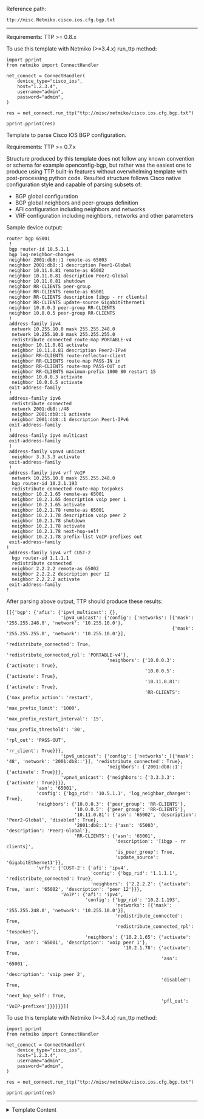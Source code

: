 Reference path:
```
ttp://misc.Netmiko.cisco.ios.cfg.bgp.txt
```

---



Requirements: TTP >= 0.8.x

To use this template with Netmiko (>=3.4.x) run_ttp method:

    import pprint
    from netmiko import ConnectHandler
    
    net_connect = ConnectHandler(
        device_type="cisco_ios",
        host="1.2.3.4",
        username="admin",
        password="admin",
    )
    
    res = net_connect.run_ttp("ttp://misc/netmiko/cisco.ios.cfg.bgp.txt")
    
    pprint.pprint(res)


Template to parse Cisco IOS BGP configuration.

Requirements: TTP >= 0.7.x

Structure produced by this template does not follow any known convention 
or schema for example openconfig-bgp, but rather was the easiest one to 
produce using TTP built-in features without overwhelming template with
post-processing python code. Resulted structure follows Cisco native 
configuration style and capable of parsing subsets of: 

- BGP global configuration
- BGP global neighbors and peer-groups definition
- AFI configuration including neighbors and networks
- VRF configuration including neighbors, networks and other parameters

Sample device output:

    router bgp 65001
     !
     bgp router-id 10.5.1.1
     bgp log-neighbor-changes
     neighbor 2001:db8::1 remote-as 65003
     neighbor 2001:db8::1 description Peer1-Global
     neighbor 10.11.0.81 remote-as 65002
     neighbor 10.11.0.81 description Peer2-Global
     neighbor 10.11.0.81 shutdown
     neighbor RR-CLIENTS peer-group
     neighbor RR-CLIENTS remote-as 65001
     neighbor RR-CLIENTS description [ibgp - rr clients]
     neighbor RR-CLIENTS update-source GigabitEthernet1
     neighbor 10.0.0.3 peer-group RR-CLIENTS
     neighbor 10.0.0.5 peer-group RR-CLIENTS
     !
     address-family ipv4
      network 10.255.10.0 mask 255.255.248.0
      network 10.255.10.0 mask 255.255.255.0
      redistribute connected route-map PORTABLE-v4
      neighbor 10.11.0.81 activate
      neighbor 10.11.0.81 description Peer2-IPv4
      neighbor RR-CLIENTS route-reflector-client
      neighbor RR-CLIENTS route-map PASS-IN in
      neighbor RR-CLIENTS route-map PASS-OUT out
      neighbor RR-CLIENTS maximum-prefix 1000 80 restart 15
      neighbor 10.0.0.3 activate
      neighbor 10.0.0.5 activate
     exit-address-family
     !
     address-family ipv6
      redistribute connected
      network 2001:db8::/48
      neighbor 2001:db8::1 activate
      neighbor 2001:db8::1 description Peer1-IPv6
     exit-address-family
     !
     address-family ipv4 multicast
     exit-address-family
     !
     address-family vpnv4 unicast
      neighbor 3.3.3.3 activate
     exit-address-family 
     !
     address-family ipv4 vrf VoIP
      network 10.255.10.0 mask 255.255.248.0 
      bgp router-id 10.2.1.193
      redistribute connected route-map tospokes
      neighbor 10.2.1.65 remote-as 65001
      neighbor 10.2.1.65 description voip peer 1
      neighbor 10.2.1.65 activate
      neighbor 10.2.1.78 remote-as 65001
      neighbor 10.2.1.78 description voip peer 2
      neighbor 10.2.1.78 shutdown
      neighbor 10.2.1.78 activate
      neighbor 10.2.1.78 next-hop-self
      neighbor 10.2.1.78 prefix-list VoIP-prefixes out
     exit-address-family
    !
     address-family ipv4 vrf CUST-2
      bgp router-id 1.1.1.1
      redistribute connected
      neighbor 2.2.2.2 remote-as 65002
      neighbor 2.2.2.2 description peer 12
      neighbor 2.2.2.2 activate
     exit-address-family
    !
	
After parsing above output, TTP should produce these results:

    [[{'bgp': {'afis': {'ipv4_multicast': {},
                        'ipv4_unicast': {'config': {'networks': [{'mask': '255.255.248.0', 'network': '10.255.10.0'},
                                                                 {'mask': '255.255.255.0', 'network': '10.255.10.0'}],
                                                    'redistribute_connected': True,
                                                    'redistribute_connected_rpl': 'PORTABLE-v4'},
                                         'neighbors': {'10.0.0.3': {'activate': True},
                                                       '10.0.0.5': {'activate': True},
                                                       '10.11.0.81': {'activate': True},
                                                       'RR-CLIENTS': {'max_prefix_action': 'restart',
                                                                      'max_prefix_limit': '1000',
                                                                      'max_prefix_restart_interval': '15',
                                                                      'max_prefix_threshold': '80',
                                                                      'rpl_out': 'PASS-OUT',
                                                                      'rr_client': True}}},
                        'ipv6_unicast': {'config': {'networks': [{'mask': '48', 'network': '2001:db8::'}], 'redistribute_connected': True},
                                         'neighbors': {'2001:db8::1': {'activate': True}}},
                        'vpnv4_unicast': {'neighbors': {'3.3.3.3': {'activate': True}}}},
               'asn': '65001',
               'config': {'bgp_rid': '10.5.1.1', 'log_neighbor_changes': True},
               'neighbors': {'10.0.0.3': {'peer_group': 'RR-CLIENTS'},
                             '10.0.0.5': {'peer_group': 'RR-CLIENTS'},
                             '10.11.0.81': {'asn': '65002', 'description': 'Peer2-Global', 'disabled': True},
                             '2001:db8::1': {'asn': '65003', 'description': 'Peer1-Global'},
                             'RR-CLIENTS': {'asn': '65001',
                                            'description': '[ibgp - rr clients]',
                                            'is_peer_group': True,
                                            'update_source': 'GigabitEthernet1'}},
               'vrfs': {'CUST-2': {'afi': 'ipv4',
                                   'config': {'bgp_rid': '1.1.1.1', 'redistribute_connected': True},
                                   'neighbors': {'2.2.2.2': {'activate': True, 'asn': '65002', 'description': 'peer 12'}}},
                        'VoIP': {'afi': 'ipv4',
                                 'config': {'bgp_rid': '10.2.1.193',
                                            'networks': [{'mask': '255.255.248.0', 'network': '10.255.10.0'}],
                                            'redistribute_connected': True,
                                            'redistribute_connected_rpl': 'tospokes'},
                                 'neighbors': {'10.2.1.65': {'activate': True, 'asn': '65001', 'description': 'voip peer 1'},
                                               '10.2.1.78': {'activate': True,
                                                             'asn': '65001',
                                                             'description': 'voip peer 2',
                                                             'disabled': True,
                                                             'next_hop_self': True,
                                                             'pfl_out': 'VoIP-prefixes'}}}}}}]]

To use this template with Netmiko (>=3.4.x) run_ttp method:

    import pprint
    from netmiko import ConnectHandler
    
    net_connect = ConnectHandler(
        device_type="cisco_ios",
        host="1.2.3.4",
        username="admin",
        password="admin",
    )
    
    res = net_connect.run_ttp("ttp://misc/netmiko/cisco.ios.cfg.bgp.txt")
    
    pprint.pprint(res)



---

<details><summary>Template Content</summary>
```
<doc>
Requirements: TTP >= 0.8.x

To use this template with Netmiko (>=3.4.x) run_ttp method:

    import pprint
    from netmiko import ConnectHandler
    
    net_connect = ConnectHandler(
        device_type="cisco_ios",
        host="1.2.3.4",
        username="admin",
        password="admin",
    )
    
    res = net_connect.run_ttp("ttp://misc/netmiko/cisco.ios.cfg.bgp.txt")
    
    pprint.pprint(res)
</doc>

<input>
commands = [
    "show running-configuration | section bgp"
]
</input>

<extend template="ttp://platform/cisco_ios_show_running_configuration_pipe_section_bgp.txt"/>
```
</details>